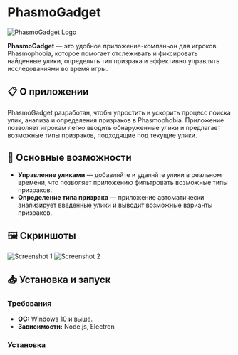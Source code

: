 # PhasmoGadget

![PhasmoGadget Logo]([https://i.imgur.com/9ttYtLv.png])

**PhasmoGadget** — это удобное приложение-компаньон для игроков Phasmophobia, которое помогает отслеживать и фиксировать найденные улики, определять тип призрака и эффективно управлять исследованиями во время игры.

## 📋 О приложении

PhasmoGadget разработан, чтобы упростить и ускорить процесс поиска улик, анализа и определения призраков в Phasmophobia. Приложение позволяет игрокам легко вводить обнаруженные улики и предлагает возможные типы призраков, подходящие под текущие улики.

## 🚀 Основные возможности

- **Управление уликами** — добавляйте и удаляйте улики в реальном времени, что позволяет приложению фильтровать возможные типы призраков.
- **Определение типа призрака** — приложение автоматически анализирует введенные улики и выводит возможные варианты призраков.
  
## 🖼️ Скриншоты

![Screenshot 1](https://your-image-link.com/screenshot1.png)
![Screenshot 2](https://your-image-link.com/screenshot2.png)

## 📥 Установка и запуск

### Требования
- **ОС:** Windows 10 и выше.
- **Зависимости:** Node.js, Electron

### Установка

